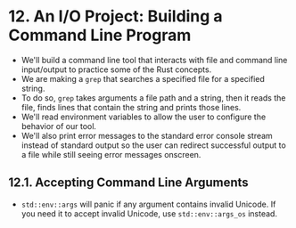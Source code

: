 # 12. An I/O Project: Building a Command Line Program

- We'll build a command line tool that interacts with file and command line input/output to practice some of the Rust concepts.
- We are making a `grep` that searches a specified file for a specified string.
- To do so, `grep` takes arguments a file path and a string, then it reads the file, finds lines that contain the string and prints those lines.
- We'll read environment variables to allow the user to configure the behavior of our tool.
- We'll also print error messages to the standard error console stream instead of standard output so the user can redirect successful output to a file while still seeing error messages onscreen.

## 12.1. Accepting Command Line Arguments

- `std::env::args` will panic if any argument contains invalid Unicode. If you need it to accept invalid Unicode, use `std::env::args_os` instead.
